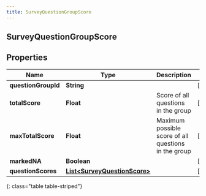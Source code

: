 ```yaml
---
title: SurveyQuestionGroupScore
---
```

## SurveyQuestionGroupScore


## Properties

| Name | Type | Description | Notes |
| ------------ | ------------- | ------------- | ------------- |
| **questionGroupId** | <!----><!---->**String**<!----> |  |  [optional] |
| **totalScore** | <!----><!---->**Float**<!----> | Score of all questions in the group |  [optional] |
| **maxTotalScore** | <!----><!---->**Float**<!----> | Maximum possible score of all questions in the group |  [optional] |
| **markedNA** | <!----><!---->**Boolean**<!----> |  |  [optional] |
| **questionScores** | <!----><!---->[**List&lt;SurveyQuestionScore&gt;**](SurveyQuestionScore.html)<!----> |  |  [optional] |
{: class="table table-striped"}



